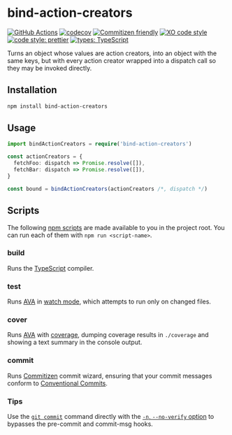 # bind-action-creators

<!-- prettier-ignore-start -->
<!-- markdownlint-disable -->
[![GitHub Actions](https://github.com/jedmao/bind-action-creators/workflows/Node%20CI/badge.svg?event=push)](https://github.com/jedmao/bind-action-creators/actions)
[![codecov](https://img.shields.io/codecov/c/gh/jedmao/bind-action-creators?style=flat-square)](https://codecov.io/gh/jedmao/bind-action-creators)
[![Commitizen friendly](https://img.shields.io/badge/commitizen-friendly-brightgreen.svg?style=flat-square)](http://commitizen.github.io/cz-cli/)
[![XO code style](https://img.shields.io/badge/code_style-XO-5ed9c7.svg?style=flat-square)](https://github.com/xojs/xo)
[![code style: prettier](https://img.shields.io/badge/code_style-prettier-ff69b4.svg?style=flat-square)](https://github.com/prettier/prettier)
[![types: TypeScript](https://img.shields.io/npm/types/typescript?style=flat-square)](https://typescriptlang.org)
<!-- markdownlint-restore -->
<!-- prettier-ignore-end -->

<!-- markdownlint-disable commands-show-output -->

Turns an object whose values are action creators, into an object with the same
keys, but with every action creator wrapped into a dispatch call so they may be
invoked directly.

## Installation

```bash
npm install bind-action-creators
```

## Usage

```ts
import bindActionCreators = require('bind-action-creators')

const actionCreators = {
  fetchFoo: dispatch => Promise.resolve([]),
  fetchBar: dispatch => Promise.resolve([]),
}

const bound = bindActionCreators(actionCreators /*, dispatch */)
```

## Scripts

The following [npm scripts](https://docs.npmjs.com/misc/scripts) are made
available to you in the project root. You can run each of them with
`npm run <script-name>`.

### build

Runs the [TypeScript][] compiler.

### test

Runs [AVA][] in
[watch mode](https://github.com/avajs/ava/blob/master/docs/recipes/watch-mode.md),
which attempts to run only on changed files.

### cover

Runs [AVA][] with
[coverage](https://github.com/avajs/ava/blob/master/docs/recipes/code-coverage.md),
dumping coverage results in `./coverage` and showing a text summary in the
console output.

### commit

Runs [Commitizen](http://commitizen.github.io/cz-cli/) commit wizard, ensuring
that your commit messages conform to
[Conventional Commits](https://www.conventionalcommits.org/).

### Tips

Use the [`git commit`](https://git-scm.com/docs/git-commit) command directly
with the
[`-n`, `--no-verify` option](https://git-scm.com/docs/git-commit#Documentation/git-commit.txt--n)
to bypasses the pre-commit and commit-msg hooks.

[ava]: https://github.com/avajs/ava
[typescript]: http://www.typescriptlang.org/
